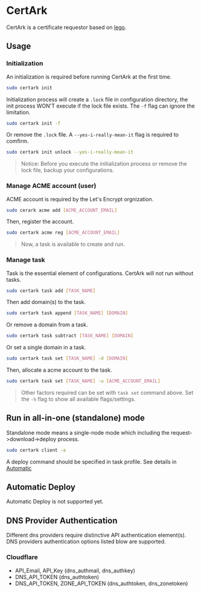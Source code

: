 # CertArk

CertArk is a certificate requestor based on [lego](https://github.com/go-acme/lego).

## Usage

### Initialization

An initialization is required before running CertArk at the first time.

```bash
sudo certark init
```

Initialization process will create a `.lock` file in configuration directory, the init process WON'T execute if the lock file exists. The `-f` flag can ignore the limitation.

```bash
sudo certark init -f
```

Or remove the `.lock` file. A `--yes-i-really-mean-it` flag is required to comfirm.

```bash
sudo certark init unlock --yes-i-really-mean-it
```

> Notice: Before you execute the initialization process or remove the lock file, backup your configurations.


### Manage ACME account (user)

ACME account is required by the Let's Encrypt orgnization.

```bash
sudo cerark acme add [ACME_ACCOUNT_EMAIL]
```

Then, register the account.

```bash
sudo certark acme reg [ACME_ACCOUNT_EMAIL]
```

> Now, a task is available to create and run.


### Manage task

Task is the essential element of configurations. CertArk will not run without tasks.

```bash
sudo certark task add [TASK_NAME]
```

Then add domain(s) to the task.

```bash
sudo certark task append [TASK_NAME] [DOMAIN]
```

Or remove a domain from a task.

```bash
sudo certark task subtract [TASK_NAME] [DOMAIN]
```

Or set a single domain in a task.

```bash
sudo certark task set [TASK_NAME] -d [DOMAIN]
```

Then, allocate a acme account to the task.

```bash
sudo certark task set [TASK_NAME] -u [ACME_ACCOUNT_EMAIL]
```

> Other factors required can be set with `task set` command above. Set the `-h` flag to show all available flags/settings.


## Run in all-in-one (standalone) mode

Standalone mode means a single-node mode which including the request->download->deploy process.

```bash
sudo certark client -a
```

A deploy command should be specified in task profile. See details in [Automatic](#automatic-deploy)


## Automatic Deploy

Automatic Deploy is not supported yet.

## DNS Provider Authentication

Different dns providers require distinctive API authentication element(s). DNS providers authentication options listed blow are supported.

### Cloudflare

- API_Email, API_Key (dns_authmail, dns_authkey)
- DNS_API_TOKEN (dns_authtoken)
- DNS_API_TOKEN, ZONE_API_TOKEN (dns_authtoken, dns_zonetoken)